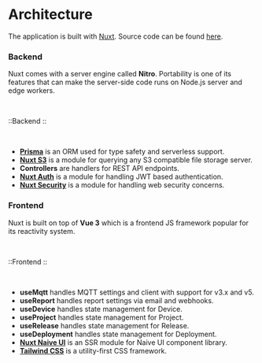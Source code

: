 # Architecture

The application is built with [Nuxt](https://nuxt.com). Source code can be found [here](https://github.com/esp-admin/app).

### Backend

Nuxt comes with a server engine called **Nitro**. Portability is one of its features that can make the server-side code runs on Node.js server and edge workers.

<br>

::Backend
::

<br>

- [**Prisma**](https://www.prisma.io) is an ORM used for type safety and serverless support.
- [**Nuxt S3**](https://nuxt-s3.bg.tn) is a module for querying any S3 compatible file storage server.
- **Controllers** are handlers for REST API endpoints.
- [**Nuxt Auth**](https://nuxt-auth.bg.tn) is a module for handling JWT based authentication.
- [**Nuxt Security**](https://nuxt-security.vercel.app) is a module for handling web security concerns.

### Frontend

Nuxt is built on top of **Vue 3** which is a frontend JS framework popular for its reactivity system.

<br>

::Frontend
::

<br>

- **useMqtt** handles MQTT settings and client with support for v3.x and v5.
- **useReport** handles report settings via email and webhooks.
- **useDevice** handles state management for Device.
- **useProject** handles state management for Project.
- **useRelease** handles state management for Release.
- **useDeployment** handles state management for Deployment.
- [**Nuxt Naive UI**](https://nuxt-naiveui.bg.tn) is an SSR module for Naive UI component library.
- [**Tailwind CSS**](https://tailwindcss.com) is a utility-first CSS framework.
